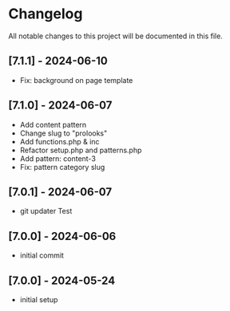 # Changelog

All notable changes to this project will be documented in this file.

## [7.1.1] - 2024-06-10

- Fix: background on page template

## [7.1.0] - 2024-06-07

- Add content pattern
- Change slug to "prolooks"
- Add functions.php & inc
- Refactor setup.php and patterns.php
- Add pattern: content-3
- Fix: pattern category slug

## [7.0.1] - 2024-06-07

- git updater Test

## [7.0.0] - 2024-06-06

- initial commit

## [7.0.0] - 2024-05-24

- initial setup
